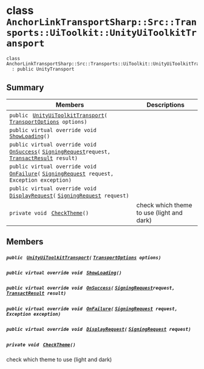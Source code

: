 # class `AnchorLinkTransportSharp::Src::Transports::UiToolkit::UnityUiToolkitTransport` 

```
class AnchorLinkTransportSharp::Src::Transports::UiToolkit::UnityUiToolkitTransport
  : public UnityTransport
```

## Summary

 Members                                | Descriptions                                
----------------------------------------|---------------------------------------------
`public ` [`UnityUiToolkitTransport`](#class_anchor_link_transport_sharp_1_1_src_1_1_transports_1_1_ui_toolkit_1_1_unity_ui_toolkit_transport_1a468667ee5507db327c6467647b9d2804)`(` [`TransportOptions`](AnchorLinkTransportSharp--Src--TransportOptions.md)` options)` | 
`public virtual override void ` [`ShowLoading`](#class_anchor_link_transport_sharp_1_1_src_1_1_transports_1_1_ui_toolkit_1_1_unity_ui_toolkit_transport_1ad07a81fbeebbad741a68a3e9b3f310e7)`()` | 
`public virtual override void ` [`OnSuccess`](#class_anchor_link_transport_sharp_1_1_src_1_1_transports_1_1_ui_toolkit_1_1_unity_ui_toolkit_transport_1ac36aa71aa9c9918667f60b2f046bbb4c)`(` [`SigningRequest`](EosioSigningRequest--SigningRequest.md)` request, ` [`TransactResult`](AnchorLinkSharp--TransactResult.md)` result)` | 
`public virtual override void ` [`OnFailure`](#class_anchor_link_transport_sharp_1_1_src_1_1_transports_1_1_ui_toolkit_1_1_unity_ui_toolkit_transport_1aad0b7848de702f685a2fc45a16474a6d)`(` [`SigningRequest`](EosioSigningRequest--SigningRequest.md)` request, Exception exception)` | 
`public virtual override void ` [`DisplayRequest`](#class_anchor_link_transport_sharp_1_1_src_1_1_transports_1_1_ui_toolkit_1_1_unity_ui_toolkit_transport_1aba60c11e2c8b926bea5109f4230a2a92)`(` [`SigningRequest`](EosioSigningRequest--SigningRequest.md)` request)` | 
`private void ` [`CheckTheme`](#class_anchor_link_transport_sharp_1_1_src_1_1_transports_1_1_ui_toolkit_1_1_unity_ui_toolkit_transport_1a7bd8080ab3f19f9ace4cd6b317930bae)`()` | check which theme to use (light and dark)

## Members

##### `public ` [`UnityUiToolkitTransport`](#class_anchor_link_transport_sharp_1_1_src_1_1_transports_1_1_ui_toolkit_1_1_unity_ui_toolkit_transport_1a468667ee5507db327c6467647b9d2804)`(` [`TransportOptions`](AnchorLinkTransportSharp--Src--TransportOptions.md)` options)` 

##### `public virtual override void ` [`ShowLoading`](#class_anchor_link_transport_sharp_1_1_src_1_1_transports_1_1_ui_toolkit_1_1_unity_ui_toolkit_transport_1ad07a81fbeebbad741a68a3e9b3f310e7)`()` 

##### `public virtual override void ` [`OnSuccess`](#class_anchor_link_transport_sharp_1_1_src_1_1_transports_1_1_ui_toolkit_1_1_unity_ui_toolkit_transport_1ac36aa71aa9c9918667f60b2f046bbb4c)`(` [`SigningRequest`](EosioSigningRequest--SigningRequest.md)` request, ` [`TransactResult`](AnchorLinkSharp--TransactResult.md)` result)` 

##### `public virtual override void ` [`OnFailure`](#class_anchor_link_transport_sharp_1_1_src_1_1_transports_1_1_ui_toolkit_1_1_unity_ui_toolkit_transport_1aad0b7848de702f685a2fc45a16474a6d)`(` [`SigningRequest`](EosioSigningRequest--SigningRequest.md)` request, Exception exception)` 

##### `public virtual override void ` [`DisplayRequest`](#class_anchor_link_transport_sharp_1_1_src_1_1_transports_1_1_ui_toolkit_1_1_unity_ui_toolkit_transport_1aba60c11e2c8b926bea5109f4230a2a92)`(` [`SigningRequest`](EosioSigningRequest--SigningRequest.md)` request)` 

##### `private void ` [`CheckTheme`](#class_anchor_link_transport_sharp_1_1_src_1_1_transports_1_1_ui_toolkit_1_1_unity_ui_toolkit_transport_1a7bd8080ab3f19f9ace4cd6b317930bae)`()` 

check which theme to use (light and dark)

